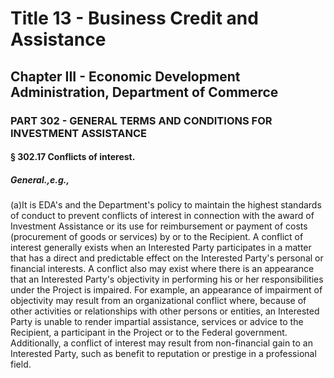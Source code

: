 
# Title 13 - Business Credit and Assistance
## Chapter III - Economic Development Administration, Department of Commerce
### PART 302 - GENERAL TERMS AND CONDITIONS FOR INVESTMENT ASSISTANCE
#### § 302.17 Conflicts of interest.
##### General.,e.g.,

(a)It is EDA's and the Department's policy to maintain the highest standards of conduct to prevent conflicts of interest in connection with the award of Investment Assistance or its use for reimbursement or payment of costs (procurement of goods or services) by or to the Recipient. A conflict of interest generally exists when an Interested Party participates in a matter that has a direct and predictable effect on the Interested Party's personal or financial interests. A conflict also may exist where there is an appearance that an Interested Party's objectivity in performing his or her responsibilities under the Project is impaired. For example, an appearance of impairment of objectivity may result from an organizational conflict where, because of other activities or relationships with other persons or entities, an Interested Party is unable to render impartial assistance, services or advice to the Recipient, a participant in the Project or to the Federal government. Additionally, a conflict of interest may result from non-financial gain to an Interested Party, such as benefit to reputation or prestige in a professional field.
